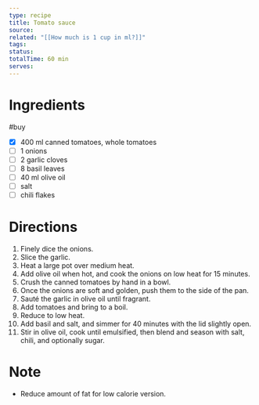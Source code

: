 ```yaml
---
type: recipe
title: Tomato sauce
source: 
related: "[[How much is 1 cup in ml?]]"
tags: 
status: 
totalTime: 60 min
serves:
---
```

# Ingredients
#buy
- [x] 400 ml canned tomatoes, whole tomatoes
- [ ] 1 onions
- [ ] 2 garlic cloves
- [ ] 8 basil leaves
- [ ] 40 ml olive oil
- [ ] salt
- [ ] chili flakes
# Directions
1. Finely dice the onions.
2. Slice the garlic.
3. Heat a large pot over medium heat.
4. Add olive oil when hot, and cook the onions on low heat for 15 minutes.
5. Crush the canned tomatoes by hand in a bowl.
6. Once the onions are soft and golden, push them to the side of the pan.
7. Sauté the garlic in olive oil until fragrant.
8. Add tomatoes and bring to a boil.
9. Reduce to low heat.
10. Add basil and salt, and simmer for 40 minutes with the lid slightly open.
11. Stir in olive oil, cook until emulsified, then blend and season with salt, chili, and optionally sugar.
# Note
- Reduce amount of fat for low calorie version.
